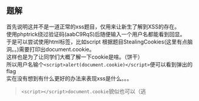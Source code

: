 ## 题解

首先说明这并不是一道正常的xss题目，仅用来让新生了解到XSS的存在。  
使用phptrick绕过验证码(aabC9RqS)后随便输入一个用户名都能看到回显。  
于是可以尝试使用html标签，比如script
根据题目StealingCookies(这里有点脑洞。。)需要打印出document.cookie。  
这样也是为了让同学们大概了解一下cookie是啥。（饼干）  
所以用户名输个`<script>alert(document.cookie)</script>`便可以看到弹出的flag  
实在没有想到有什么更好的办法来表现xss是什么。。。  

> `<script></script>document.cookie`貌似也可以（逃
